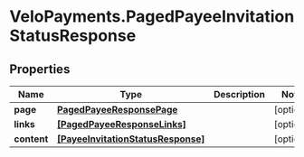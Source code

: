 # VeloPayments.PagedPayeeInvitationStatusResponse

## Properties

Name | Type | Description | Notes
------------ | ------------- | ------------- | -------------
**page** | [**PagedPayeeResponsePage**](PagedPayeeResponsePage.md) |  | [optional] 
**links** | [**[PagedPayeeResponseLinks]**](PagedPayeeResponseLinks.md) |  | [optional] 
**content** | [**[PayeeInvitationStatusResponse]**](PayeeInvitationStatusResponse.md) |  | [optional] 


